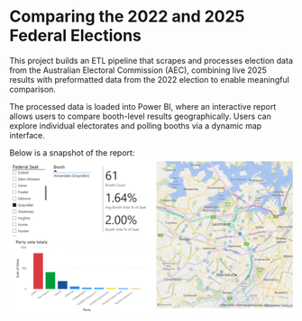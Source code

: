 # Comparing the 2022 and 2025 Federal Elections

This project builds an ETL pipeline that scrapes and processes election data from the Australian Electoral Commission (AEC), combining live 2025 results with preformatted data from the 2022 election to enable meaningful comparison.

The processed data is loaded into Power BI, where an interactive report allows users to compare booth-level results geographically. Users can explore individual electorates and polling booths via a dynamic map interface.

Below is a snapshot of the report:  
![Report Snapshot](election_report.png)
